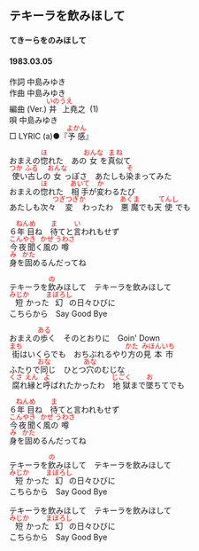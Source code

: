 <style type="text/css">
	ruby{
	    ruby-position: over;
	}
	ruby > rt{font-size: 12px;color:red;}
	p{font:16px;font-size: '楷体'}
</style>
## テキーラを飲みほして
#### てきーらをのみほして
#### 1983.03.05


作詞      中島みゆき  
作曲      中島みゆき  
編曲 (Ver.)   <ruby><rb>井上</rb><rp>(</rp><rt>いのうえ</rt><rp>)</rp></ruby>堯之  (1)  
唄      中島みゆき  
□ LYRIC (a)●『<ruby><rb>予感</rb><rp>(</rp><rt>よかん</rt><rp>)</rp></ruby>』　　

おまえの<ruby><rb>惚</rb><rp>(</rp><rt>ほ</rt><rp>)</rp></ruby>れた　あの<ruby><rb>女</rb><rp>(</rp><rt>おんな</rt><rp>)</rp></ruby>を<ruby><rb>真似</rb><rp>(</rp><rt>まね</rt><rp>)</rp></ruby>て  
<ruby><rb>使</rb><rp>(</rp><rt>つか</rt><rp>)</rp></ruby>い<ruby><rb>古</rb><rp>(</rp><rt>ふる</rt><rp>)</rp></ruby>しの<ruby><rb>女</rb><rp>(</rp><rt>おんな</rt><rp>)</rp></ruby>っぽさ　あたしも<ruby><rb>染</rb><rp>(</rp><rt>そ</rt><rp>)</rp></ruby>まってみた  
おまえの<ruby><rb>惚</rb><rp>(</rp><rt>ほ</rt><rp>)</rp></ruby>れた　<ruby><rb>相手</rb><rp>(</rp><rt>あいて</rt><rp>)</rp></ruby>が<ruby><rb>変</rb><rp>(</rp><rt>か</rt><rp>)</rp></ruby>わるたび  
あたしも次々<ruby><rb>変</rb><rp>(</rp><rt>つぎつぎか</rt><rp>)</rp></ruby>わったわ　<ruby><rb>悪魔</rb><rp>(</rp><rt>あくま</rt><rp>)</rp></ruby>でも天<ruby><rb>使</rb><rp>(</rp><rt>てんし</rt><rp>)</rp></ruby>でも  
  
６<ruby><rb>年目</rb><rp>(</rp><rt>ねんめ</rt><rp>)</rp></ruby>ね　<ruby><rb>待</rb><rp>(</rp><rt>ま</rt><rp>)</rp></ruby>てと<ruby><rb>言</rb><rp>(</rp><rt>い</rt><rp>)</rp></ruby>われもせず  
<ruby><rb>今夜聞</rb><rp>(</rp><rt>こんやき</rt><rp>)</rp></ruby>く<ruby><rb>風</rb><rp>(</rp><rt>かぜ</rt><rp>)</rp></ruby>の<ruby><rb>噂</rb><rp>(</rp><rt>うわさ</rt><rp>)</rp></ruby>  
<ruby><rb>身</rb><rp>(</rp><rt>み</rt><rp>)</rp></ruby>を<ruby><rb>固</rb><rp>(</rp><rt>かた</rt><rp>)</rp></ruby>めるんだってね  
  
テキーラを<ruby><rb>飲</rb><rp>(</rp><rt>の</rt><rp>)</rp></ruby>みほして　テキーラを飲みほして  
<ruby><rb>短</rb><rp>(</rp><rt>みじか</rt><rp>)</rp></ruby>かった<ruby><rb>幻</rb><rp>(</rp><rt>まぼろし</rt><rp>)</rp></ruby>の日々</rb><rp>(</rp><rt>ひび</rt><rp>)</rp></ruby>に  
こちらから　Say Good Bye  
  
おまえの<ruby><rb>歩</rb><rp>(</rp><rt>ある</rt><rp>)</rp></ruby>く　そのとおりに　Goin' Down  
<ruby><rb>街</rb><rp>(</rp><rt>まち</rt><rp>)</rp></ruby>はいくらでも　おちぶれるやり<ruby><rb>方</rb><rp>(</rp><rt>かた</rt><rp>)</rp></ruby>の<ruby><rb>見本市</rb><rp>(</rp><rt>みほんいち</rt><rp>)</rp></ruby>  
ふたりで<ruby><rb>同</rb><rp>(</rp><rt>おな</rt><rp>)</rp></ruby>じ　ひとつ<ruby><rb>穴</rb><rp>(</rp><rt>あな</rt><rp>)</rp></ruby>のむじな  
<ruby><rb>腐</rb><rp>(</rp><rt>くさ</rt><rp>)</rp></ruby>れ<ruby><rb>縁</rb><rp>(</rp><rt>えん</rt><rp>)</rp></ruby>と<ruby><rb>呼</rb><rp>(</rp><rt>よ</rt><rp>)</rp></ruby>ばれたかったわ　<ruby><rb>地獄</rb><rp>(</rp><rt>じごく</rt><rp>)</rp></ruby>まで<ruby><rb>墜</rb><rp>(</rp><rt>お</rt><rp>)</rp></ruby>ちてでも  
  
６<ruby><rb>年目</rb><rp>(</rp><rt>ねんめ</rt><rp>)</rp></ruby>ね　<ruby><rb>待</rb><rp>(</rp><rt>ま</rt><rp>)</rp></ruby>てと言われもせず  
<ruby><rb>今夜聞</rb><rp>(</rp><rt>こんやき</rt><rp>)</rp></ruby>く<ruby><rb>風</rb><rp>(</rp><rt>かぜ</rt><rp>)</rp></ruby>の<ruby><rb>噂</rb><rp>(</rp><rt>うわさ</rt><rp>)</rp></ruby>  
<ruby><rb>身</rb><rp>(</rp><rt>み</rt><rp>)</rp></ruby>を<ruby><rb>固</rb><rp>(</rp><rt>かた</rt><rp>)</rp></ruby>めるんだってね  
  
テキーラを<ruby><rb>飲</rb><rp>(</rp><rt>の</rt><rp>)</rp></ruby>みほして　テキーラを飲みほして  
<ruby><rb>短</rb><rp>(</rp><rt>みじか</rt><rp>)</rp></ruby>かった<ruby><rb>幻</rb><rp>(</rp><rt>まぼろし</rt><rp>)</rp></ruby>の日々</rb><rp>(</rp><rt>ひび</rt><rp>)</rp></ruby>に  
こちらから　Say Good Bye  
  
テキーラを飲みほして　テキーラを飲みほして  
<ruby><rb>短</rb><rp>(</rp><rt>みじか</rt><rp>)</rp></ruby>かった<ruby><rb>幻</rb><rp>(</rp><rt>まぼろし</rt><rp>)</rp></ruby>の日々</rb><rp>(</rp><rt>ひび</rt><rp>)</rp></ruby>に  
こちらから　Say Good Bye  